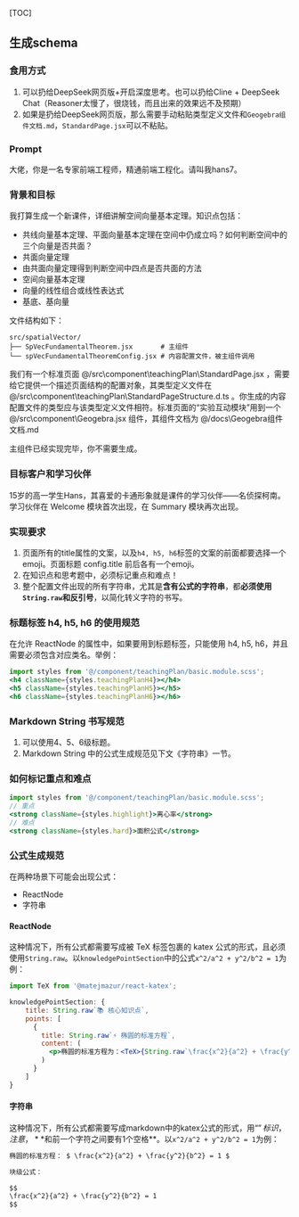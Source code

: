 [TOC]

## 生成schema

### 食用方式

1. 可以扔给DeepSeek网页版+开启深度思考。也可以扔给Cline + DeepSeek Chat（Reasoner太慢了，很烧钱，而且出来的效果远不及预期）
2. 如果是扔给DeepSeek网页版，那么需要手动粘贴类型定义文件和`Geogebra组件文档.md`，`StandardPage.jsx`可以不粘贴。

### Prompt

大佬，你是一名专家前端工程师，精通前端工程化。请叫我hans7。

### 背景和目标

我打算生成一个新课件，详细讲解空间向量基本定理。知识点包括：

- 共线向量基本定理、平面向量基本定理在空间中仍成立吗？如何判断空间中的三个向量是否共面？
- 共面向量定理
- 由共面向量定理得到判断空间中四点是否共面的方法
- 空间向量基本定理
- 向量的线性组合或线性表达式
- 基底、基向量

文件结构如下：

```
src/spatialVector/
├── SpVecFundamentalTheorem.jsx       # 主组件
└── spVecFundamentalTheoremConfig.jsx # 内容配置文件，被主组件调用
```

我们有一个标准页面 @/src\component\teachingPlan\StandardPage.jsx ，需要给它提供一个描述页面结构的配置对象，其类型定义文件在 @/src\component\teachingPlan\StandardPageStructure.d.ts 。你生成的内容配置文件的类型应与该类型定义文件相符。标准页面的“实验互动模块”用到一个 @/src\component\Geogebra.jsx 组件，其组件文档为 @/docs\Geogebra组件文档.md

主组件已经实现完毕，你不需要生成。

### 目标客户和学习伙伴

15岁的高一学生Hans，其喜爱的卡通形象就是课件的学习伙伴——名侦探柯南。学习伙伴在 Welcome 模块首次出现，在 Summary 模块再次出现。

### 实现要求

1. 页面所有的title属性的文案，以及`h4, h5, h6`标签的文案的前面都要选择一个emoji。页面标题 config.title 前后各有一个emoji。
2. 在知识点和思考题中，必须标记重点和难点！
3. 整个配置文件出现的所有字符串，尤其是**含有公式的字符串**，都**必须使用`String.raw`和反引号**，以简化转义字符的书写。

### 标题标签 h4, h5, h6 的使用规范

在允许 ReactNode 的属性中，如果要用到标题标签，只能使用 h4, h5, h6，并且需要必须包含对应类名。举例：

```jsx
import styles from '@/component/teachingPlan/basic.module.scss';
<h4 className={styles.teachingPlanH4}></h4>
<h5 className={styles.teachingPlanH5}></h5>
<h6 className={styles.teachingPlanH6}></h6>
```

### Markdown String 书写规范

1. 可以使用4、5、6级标题。
2. Markdown String 中的公式生成规范见下文《字符串》一节。

### 如何标记重点和难点

```jsx
import styles from '@/component/teachingPlan/basic.module.scss';
// 重点
<strong className={styles.highlight}>离心率</strong>
// 难点
<strong className={styles.hard}>面积公式</strong>
```

### 公式生成规范

在两种场景下可能会出现公式：

- ReactNode
- 字符串

#### ReactNode

这种情况下，所有公式都需要写成被 TeX 标签包裹的 katex 公式的形式，且必须使用`String.raw`。以`knowledgePointSection`中的公式`x^2/a^2 + y^2/b^2 = 1`为例：

```jsx
import TeX from '@matejmazur/react-katex';

knowledgePointSection: {
    title: String.raw`📚 核心知识点`,
    points: [
      {
        title: String.raw`⚡ 椭圆的标准方程`,
        content: (
          <p>椭圆的标准方程为：<TeX>{String.raw`\frac{x^2}{a^2} + \frac{y^2}{b^2} = 1`}</TeX></p>
        )
      }
    ]
}
```

#### 字符串

这种情况下，所有公式都需要写成markdown中的katex公式的形式，用“$”标识，注意，**$和前一个字符之间要有1个空格**。以`x^2/a^2 + y^2/b^2 = 1`为例：

```markdown
椭圆的标准方程： $ \frac{x^2}{a^2} + \frac{y^2}{b^2} = 1 $

块级公式：

$$
\frac{x^2}{a^2} + \frac{y^2}{b^2} = 1
$$
```
